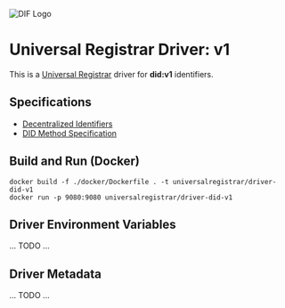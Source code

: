 ![DIF Logo](https://raw.githubusercontent.com/decentralized-identity/universal-registrar/master/docs/logo-dif.png)

# Universal Registrar Driver: v1

This is a [Universal Registrar](https://github.com/decentralized-identity/universal-registrar/) driver for **did:v1** identifiers.

## Specifications

* [Decentralized Identifiers](https://w3c.github.io/did-core/)
* [DID Method Specification](https://sovrin-foundation.github.io/sovrin/spec/did-method-spec-template.html)

## Build and Run (Docker)

```
docker build -f ./docker/Dockerfile . -t universalregistrar/driver-did-v1
docker run -p 9080:9080 universalregistrar/driver-did-v1
```

## Driver Environment Variables

... TODO ...

## Driver Metadata

... TODO ...
